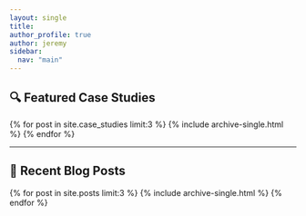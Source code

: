 ```yaml
---
layout: single
title:
author_profile: true
author: jeremy
sidebar:
  nav: "main"
---
```


## 🔍 Featured Case Studies

{% for post in site.case_studies limit:3 %}
  {% include archive-single.html %}
{% endfor %}

---

## 📰 Recent Blog Posts

{% for post in site.posts limit:3 %}
  {% include archive-single.html %}
{% endfor %}